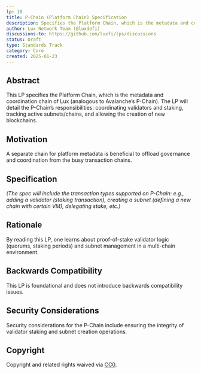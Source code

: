 ```yaml
---
lp: 10
title: P-Chain (Platform Chain) Specification
description: Specifies the Platform Chain, which is the metadata and coordination chain of Lux.
author: Lux Network Team (@luxdefi)
discussions-to: https://github.com/luxfi/lps/discussions
status: Draft
type: Standards Track
category: Core
created: 2025-01-23
---
```


## Abstract

This LP specifies the Platform Chain, which is the metadata and coordination chain of Lux (analogous to Avalanche’s P-Chain). The LP will detail the P-Chain’s responsibilities: coordinating validators and staking, tracking active subnets/chains, and allowing the creation of new blockchains.

## Motivation

A separate chain for platform metadata is beneficial to offload governance and coordination from the busy transaction chains.

## Specification

*(The spec will include the transaction types supported on P-Chain: e.g., adding a validator (staking transaction), creating a subnet (defining a new chain with certain VM), delegating stake, etc.)*

## Rationale

By reading this LP, one learns about proof-of-stake validator logic (quorums, staking periods) and subnet management in a multi-chain environment.

## Backwards Compatibility

This LP is foundational and does not introduce backwards compatibility issues.

## Security Considerations

Security considerations for the P-Chain include ensuring the integrity of validator staking and subnet creation operations.

## Copyright

Copyright and related rights waived via [CC0](../LICENSE.md).